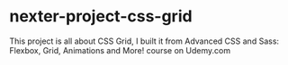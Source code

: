 # nexter-project-css-grid
This project is all about CSS Grid, I built it from Advanced CSS and Sass: Flexbox, Grid, Animations and More! course on Udemy.com
